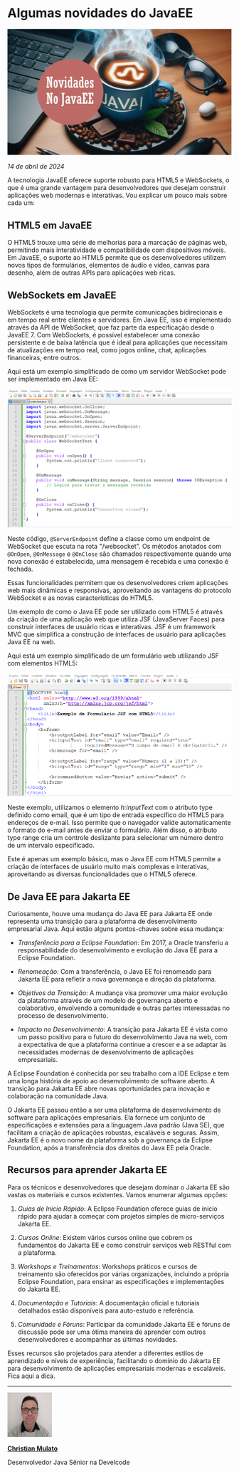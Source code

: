 # Algumas novidades do JavaEE

![Novidades do Java Enterprise Edition (Atualmente chamado de Jakarta EE)](/articles/assets/img/2024_04_14_IMAGE_001.png)

*14 de abril de 2024*

A tecnologia JavaEE oferece suporte robusto para HTML5 e WebSockets, o que é uma grande vantagem para desenvolvedores que desejam construir aplicações web modernas e interativas. Vou explicar um pouco mais sobre cada um:

## HTML5 em JavaEE

O HTML5 trouxe uma série de melhorias para a marcação de páginas web, permitindo mais interatividade e compatibilidade com dispositivos móveis. Em JavaEE, o suporte ao HTML5 permite que os desenvolvedores utilizem novos tipos de formulários, elementos de áudio e vídeo, canvas para desenho, além de outras APIs para aplicações web ricas.

## WebSockets em JavaEE

WebSockets é uma tecnologia que permite comunicações bidirecionais e em tempo real entre clientes e servidores. Em Java EE, isso é implementado através da API de WebSocket, que faz parte da especificação desde o JavaEE 7. Com WebSockets, é possível estabelecer uma conexão persistente e de baixa latência que é ideal para aplicações que necessitam de atualizações em tempo real, como jogos online, chat, aplicações financeiras, entre outros.

Aqui está um exemplo simplificado de como um servidor WebSocket pode ser implementado em Java EE:

![Exemplo de implementação do WebSocket para o JavaEE](/articles/assets/img/2024_04_14_IMAGE_003.png)

Neste código, `@ServerEndpoint` define a classe como um endpoint de WebSocket que escuta na rota "/websocket". Os métodos anotados com `@OnOpen`, `@OnMessage` e `@OnClose` são chamados respectivamente quando uma nova conexão é estabelecida, uma mensagem é recebida e uma conexão é fechada.

Essas funcionalidades permitem que os desenvolvedores criem aplicações web mais dinâmicas e responsivas, aproveitando as vantagens do protocolo WebSocket e as novas características do HTML5.

Um exemplo de como o Java EE pode ser utilizado com HTML5 é através da criação de uma aplicação web que utiliza JSF (JavaServer Faces) para construir interfaces de usuário ricas e interativas. JSF é um framework MVC que simplifica a construção de interfaces de usuário para aplicações Java EE na web.

Aqui está um exemplo simplificado de um formulário web utilizando JSF com elementos HTML5:

![Um exemplo de código JSF para atender páginas HTML5](/articles/assets/img/2024_04_14_IMAGE_004.png)

Neste exemplo, utilizamos o elemento *h:inputText* com o atributo type definido como email, que é um tipo de entrada específico do HTML5 para endereços de e-mail. Isso permite que o navegador valide automaticamente o formato do e-mail antes de enviar o formulário. Além disso, o atributo type range cria um controle deslizante para selecionar um número dentro de um intervalo especificado.

Este é apenas um exemplo básico, mas o Java EE com HTML5 permite a criação de interfaces de usuário muito mais complexas e interativas, aproveitando as diversas funcionalidades que o HTML5 oferece.

## De Java EE para Jakarta EE

Curiosamente, houve uma mudança do Java EE para Jakarta EE onde representa uma transição para a plataforma de desenvolvimento empresarial Java. Aqui estão alguns pontos-chaves sobre essa mudança:

- *Transferência para a Eclipse Foundation*: Em 2017, a Oracle transferiu a responsabilidade do desenvolvimento e evolução do Java EE para a Eclipse Foundation.

- *Renomeação*: Com a transferência, o Java EE foi renomeado para Jakarta EE para refletir a nova governança e direção da plataforma.

- *Objetivos da Transição*: A mudança visa promover uma maior evolução da plataforma através de um modelo de governança aberto e colaborativo, envolvendo a comunidade e outras partes interessadas no processo de desenvolvimento.

- *Impacto no Desenvolvimento*: A transição para Jakarta EE é vista como um passo positivo para o futuro do desenvolvimento Java na web, com a expectativa de que a plataforma continue a crescer e a se adaptar às necessidades modernas de desenvolvimento de aplicações empresariais.

A Eclipse Foundation é conhecida por seu trabalho com a IDE Eclipse e tem uma longa história de apoio ao desenvolvimento de software aberto. A transição para Jakarta EE abre novas oportunidades para inovação e colaboração na comunidade Java.

O Jakarta EE passou então a ser uma plataforma de desenvolvimento de software para aplicações empresariais. Ela fornece um conjunto de especificações e extensões para a linguagem Java padrão (Java SE), que facilitam a criação de aplicações robustas, escaláveis e seguras. Assim, Jakarta EE é o novo nome da plataforma sob a governança da Eclipse Foundation, após a transferência dos direitos do Java EE pela Oracle.

## Recursos para aprender Jakarta EE

Para os técnicos e desenvolvedores que desejam dominar o Jakarta EE são vastas os materiais e cursos existentes. Vamos enumerar algumas opções:

1. *Guias de Início Rápido*: A Eclipse Foundation oferece guias de início rápido para ajudar a começar com projetos simples de micro-serviços Jakarta EE.

2. *Cursos Online*: Existem vários cursos online que cobrem os fundamentos do Jakarta EE e como construir serviços web RESTful com a plataforma.

3. *Workshops e Treinamentos*: Workshops práticos e cursos de treinamento são oferecidos por várias organizações, incluindo a própria Eclipse Foundation, para ensinar as especificações e implementações do Jakarta EE.

4. *Documentação e Tutoriais*: A documentação oficial e tutoriais detalhados estão disponíveis para auto-estudo e referência.

5. *Comunidade e Fóruns*: Participar da comunidade Jakarta EE e fóruns de discussão pode ser uma ótima maneira de aprender com outros desenvolvedores e acompanhar as últimas novidades.

Esses recursos são projetados para atender a diferentes estilos de aprendizado e níveis de experiência, facilitando o domínio do Jakarta EE para desenvolvimento de aplicações empresariais modernas e escaláveis. Fica aqui a dica.

---

[![Christian Mulato](/articles/assets/img/foto_chri.jpg)](https://www.linkedin.com/in/chmulato/)

[**Christian Mulato**](https://www.linkedin.com/in/chmulato/)

Desenvolvedor Java Sênior na Develcode
